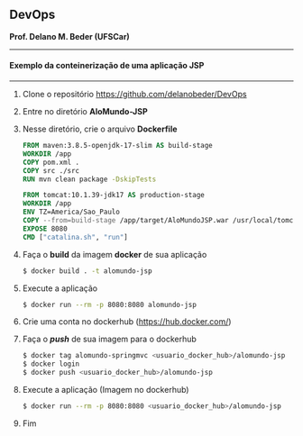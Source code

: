 ## DevOps
**Prof. Delano M. Beder (UFSCar)**

- - -

#### Exemplo da conteinerização de uma aplicação JSP
- - -



1. Clone o repositório https://github.com/delanobeder/DevOps

2. Entre no diretório **AloMundo-JSP**

3. Nesse diretório, crie o arquivo **Dockerfile**

   ```dockerfile
   FROM maven:3.8.5-openjdk-17-slim AS build-stage
   WORKDIR /app
   COPY pom.xml .
   COPY src ./src
   RUN mvn clean package -DskipTests
   
   FROM tomcat:10.1.39-jdk17 AS production-stage
   WORKDIR /app
   ENV TZ=America/Sao_Paulo
   COPY --from=build-stage /app/target/AloMundoJSP.war /usr/local/tomcat/webapps/ROOT.war
   EXPOSE 8080
   CMD ["catalina.sh", "run"]
   ```

4. Faça o **build** da imagem **docker** de sua aplicação

   ```bash
   $ docker build . -t alomundo-jsp
   ```

5. Execute a aplicação

   ```bash
   $ docker run --rm -p 8080:8080 alomundo-jsp
   ```

6. Crie uma conta no dockerhub (https://hub.docker.com/)

7. Faça o ***push*** de sua imagem para o dockerhub

   ```bash
   $ docker tag alomundo-springmvc <usuario_docker_hub>/alomundo-jsp
   $ docker login
   $ docker push <usuario_docker_hub>/alomundo-jsp
   ```

8. Execute a aplicação (Imagem no dockerhub)

   ```bash
   $ docker run --rm -p 8080:8080 <usuario_docker_hub>/alomundo-jsp
   ```

9. Fim



